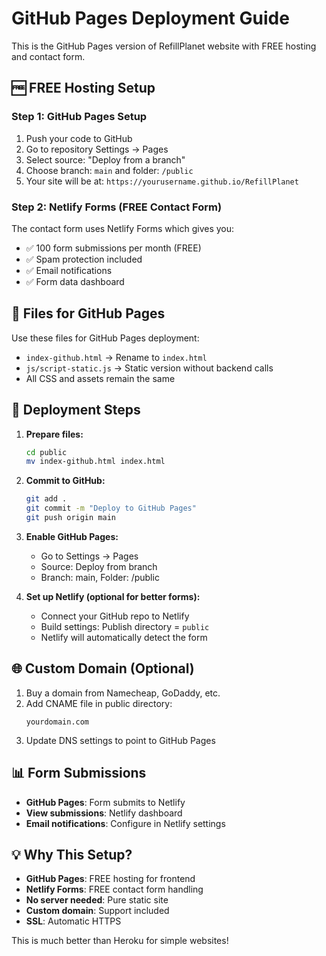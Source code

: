 # GitHub Pages Deployment Guide

This is the GitHub Pages version of RefillPlanet website with FREE hosting and contact form.

## 🆓 FREE Hosting Setup

### Step 1: GitHub Pages Setup
1. Push your code to GitHub
2. Go to repository Settings → Pages
3. Select source: "Deploy from a branch"
4. Choose branch: `main` and folder: `/public`
5. Your site will be at: `https://yourusername.github.io/RefillPlanet`

### Step 2: Netlify Forms (FREE Contact Form)
The contact form uses Netlify Forms which gives you:
- ✅ 100 form submissions per month (FREE)
- ✅ Spam protection included
- ✅ Email notifications
- ✅ Form data dashboard

## 📁 Files for GitHub Pages

Use these files for GitHub Pages deployment:
- `index-github.html` → Rename to `index.html`
- `js/script-static.js` → Static version without backend calls
- All CSS and assets remain the same

## 🚀 Deployment Steps

1. **Prepare files:**
   ```bash
   cd public
   mv index-github.html index.html
   ```

2. **Commit to GitHub:**
   ```bash
   git add .
   git commit -m "Deploy to GitHub Pages"
   git push origin main
   ```

3. **Enable GitHub Pages:**
   - Go to Settings → Pages
   - Source: Deploy from branch
   - Branch: main, Folder: /public

4. **Set up Netlify (optional for better forms):**
   - Connect your GitHub repo to Netlify
   - Build settings: Publish directory = `public`
   - Netlify will automatically detect the form

## 🌐 Custom Domain (Optional)

1. Buy a domain from Namecheap, GoDaddy, etc.
2. Add CNAME file in public directory:
   ```
   yourdomain.com
   ```
3. Update DNS settings to point to GitHub Pages

## 📊 Form Submissions

- **GitHub Pages**: Form submits to Netlify
- **View submissions**: Netlify dashboard
- **Email notifications**: Configure in Netlify settings

## 💡 Why This Setup?

- **GitHub Pages**: FREE hosting for frontend
- **Netlify Forms**: FREE contact form handling
- **No server needed**: Pure static site
- **Custom domain**: Support included
- **SSL**: Automatic HTTPS

This is much better than Heroku for simple websites!